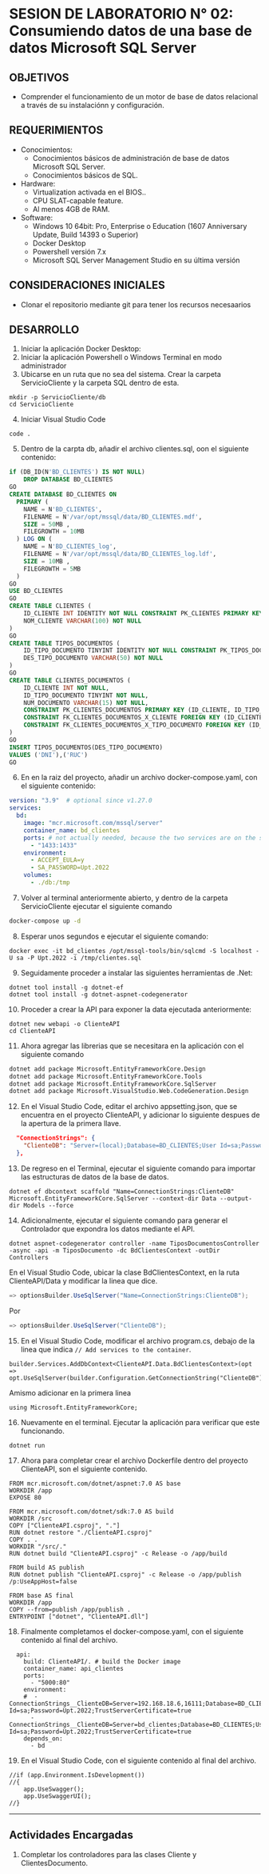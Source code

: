 # SESION DE LABORATORIO N° 02: Consumiendo datos de una base de datos Microsoft SQL Server

## OBJETIVOS
  * Comprender el funcionamiento de un motor de base de datos relacional a través de su instalaciónn y configuración.

## REQUERIMIENTOS
  * Conocimientos: 
    - Conocimientos básicos de administración de base de datos Microsoft SQL Server.
    - Conocimientos básicos de SQL.
  * Hardware:
    - Virtualization activada en el BIOS..
    - CPU SLAT-capable feature.
    - Al menos 4GB de RAM.
  * Software:
    - Windows 10 64bit: Pro, Enterprise o Education (1607 Anniversary Update, Build 14393 o Superior)
    - Docker Desktop 
    - Powershell versión 7.x
    - Microsoft SQL Server Management Studio en su última versión

## CONSIDERACIONES INICIALES
  * Clonar el repositorio mediante git para tener los recursos necesaarios

## DESARROLLO
1. Iniciar la aplicación Docker Desktop:
2. Iniciar la aplicación Powershell o Windows Terminal en modo administrador 
3. Ubicarse en un ruta que no sea del sistema. Crear la carpeta ServicioCliente y la carpeta SQL dentro de esta.
```
mkdir -p ServicioCliente/db
cd ServicioCliente
```
4. Iniciar Visual Studio Code
```
code .
```
5. Dentro de la carpta db, añadir el archivo clientes.sql, oon el siguiente contenido:
```SQL
if (DB_ID(N'BD_CLIENTES') IS NOT NULL)
    DROP DATABASE BD_CLIENTES
GO
CREATE DATABASE BD_CLIENTES ON
  PRIMARY (
    NAME = N'BD_CLIENTES',
    FILENAME = N'/var/opt/mssql/data/BD_CLIENTES.mdf',
    SIZE = 50MB ,
    FILEGROWTH = 10MB
  ) LOG ON (
    NAME = N'BD_CLIENTES_log',
    FILENAME = N'/var/opt/mssql/data/BD_CLIENTES_log.ldf',
    SIZE = 10MB ,
    FILEGROWTH = 5MB
  )
GO
USE BD_CLIENTES
GO
CREATE TABLE CLIENTES (
    ID_CLIENTE INT IDENTITY NOT NULL CONSTRAINT PK_CLIENTES PRIMARY KEY,
    NOM_CLIENTE VARCHAR(100) NOT NULL
)
GO
CREATE TABLE TIPOS_DOCUMENTOS (
    ID_TIPO_DOCUMENTO TINYINT IDENTITY NOT NULL CONSTRAINT PK_TIPOS_DOCUMENTOS PRIMARY KEY,
    DES_TIPO_DOCUMENTO VARCHAR(50) NOT NULL
)
GO
CREATE TABLE CLIENTES_DOCUMENTOS (
    ID_CLIENTE INT NOT NULL,
    ID_TIPO_DOCUMENTO TINYINT NOT NULL,
    NUM_DOCUMENTO VARCHAR(15) NOT NULL,
    CONSTRAINT PK_CLIENTES_DOCUMENTOS PRIMARY KEY (ID_CLIENTE, ID_TIPO_DOCUMENTO),
    CONSTRAINT FK_CLIENTES_DOCUMENTOS_X_CLIENTE FOREIGN KEY (ID_CLIENTE) REFERENCES CLIENTES(ID_CLIENTE),
    CONSTRAINT FK_CLIENTES_DOCUMENTOS_X_TIPO_DOCUMENTO FOREIGN KEY (ID_TIPO_DOCUMENTO) REFERENCES TIPOS_DOCUMENTOS(ID_TIPO_DOCUMENTO)
)
GO
INSERT TIPOS_DOCUMENTOS(DES_TIPO_DOCUMENTO)
VALUES ('DNI'),('RUC')
GO
```
6. En en la raiz del proyecto, añadir un archivo docker-compose.yaml, con el siguiente contenido:
```YAML
version: "3.9"  # optional since v1.27.0
services:
  bd:
    image: "mcr.microsoft.com/mssql/server"
    container_name: bd_clientes
    ports: # not actually needed, because the two services are on the same network.
      - "1433:1433" 
    environment:
      - ACCEPT_EULA=y
      - SA_PASSWORD=Upt.2022
    volumes:
      - ./db:/tmp
```
7. Volver al terminal anteriormente abierto, y dentro de la carpeta ServicioCliente ejecutar el siguiente comando
```Bash
docker-compose up -d
```
8. Esperar unos segundos e ejecutar el siguiente comando:
```
docker exec -it bd_clientes /opt/mssql-tools/bin/sqlcmd -S localhost -U sa -P Upt.2022 -i /tmp/clientes.sql
```
9. Seguidamente proceder a instalar las siguientes herramientas de .Net:
```
dotnet tool install -g dotnet-ef
dotnet tool install -g dotnet-aspnet-codegenerator
```
10. Proceder a crear la API para exponer la data ejecutada anteriormente:
```
dotnet new webapi -o ClienteAPI
cd ClienteAPI
```
11. Ahora agregar las librerias que se necesitara en la aplicación con el siguiente comando
```Bash
dotnet add package Microsoft.EntityFrameworkCore.Design
dotnet add package Microsoft.EntityFrameworkCore.Tools
dotnet add package Microsoft.EntityFrameworkCore.SqlServer
dotnet add package Microsoft.VisualStudio.Web.CodeGeneration.Design
```
12. En el Visual Studio Code, editar el archivo appsetting.json, que se encuentra en el proyecto ClienteAPI, y adicionar lo siguiente despues de la apertura de la primera llave.
```JSON
  "ConnectionStrings": {
    "ClienteDB": "Server=(local);Database=BD_CLIENTES;User Id=sa;Password=Upt.2022;TrustServerCertificate=true"
  },
```
13. De regreso en el Terminal, ejecutar el siguiente comando para importar las estructuras de datos de la base de datos.
```
dotnet ef dbcontext scaffold "Name=ConnectionStrings:ClienteDB" Microsoft.EntityFrameworkCore.SqlServer --context-dir Data --output-dir Models --force
```
14. Adicionalmente, ejecutar el siguiente comando para generar el Controlador que expondra los datos mediante el API.
```
dotnet aspnet-codegenerator controller -name TiposDocumentosController -async -api -m TiposDocumento -dc BdClientesContext -outDir Controllers
```
En el Visual Studio Code, ubicar la clase BdClientesContext, en la ruta ClienteAPI/Data y modificar la linea que dice.
```C#
=> optionsBuilder.UseSqlServer("Name=ConnectionStrings:ClienteDB");
```
Por
```C#
=> optionsBuilder.UseSqlServer("ClienteDB");
```
15. En el Visual Studio Code, modificar el archivo program.cs, debajo de la linea que indica `// Add services to the container`.
```
builder.Services.AddDbContext<ClienteAPI.Data.BdClientesContext>(opt => opt.UseSqlServer(builder.Configuration.GetConnectionString("ClienteDB")));
```
Amismo adicionar en la primera linea
```
using Microsoft.EntityFrameworkCore;
```

16. Nuevamente en el terminal. Ejecutar la aplicación para verificar que este funcionando.
```
dotnet run
```
17. Ahora para completar crear el archivo Dockerfile dentro del proyecto ClienteAPI, son el siguiente contenido. 
```
FROM mcr.microsoft.com/dotnet/aspnet:7.0 AS base
WORKDIR /app
EXPOSE 80

FROM mcr.microsoft.com/dotnet/sdk:7.0 AS build
WORKDIR /src
COPY ["ClienteAPI.csproj", "."]
RUN dotnet restore "./ClienteAPI.csproj"
COPY . .
WORKDIR "/src/."
RUN dotnet build "ClienteAPI.csproj" -c Release -o /app/build

FROM build AS publish
RUN dotnet publish "ClienteAPI.csproj" -c Release -o /app/publish /p:UseAppHost=false

FROM base AS final
WORKDIR /app
COPY --from=publish /app/publish .
ENTRYPOINT ["dotnet", "ClienteAPI.dll"]
```
18. Finalmente completamos el docker-compose.yaml, con el siguiente contenido al final del archivo. 
```
  api:
    build: ClienteAPI/. # build the Docker image 
    container_name: api_clientes
    ports:
      - "5000:80"
    environment:
    #  - ConnectionStrings__ClienteDB=Server=192.168.18.6,16111;Database=BD_CLIENTES;User Id=sa;Password=Upt.2022;TrustServerCertificate=true
      - ConnectionStrings__ClienteDB=Server=bd_clientes;Database=BD_CLIENTES;User Id=sa;Password=Upt.2022;TrustServerCertificate=true
    depends_on:
      - bd
```
19. En el Visual Studio Code, con el siguiente contenido al final del archivo. 
```
//if (app.Environment.IsDevelopment())
//{
    app.UseSwagger();
    app.UseSwaggerUI();
//}
```

---
## Actividades Encargadas
1. Completar los controladores para las clases Cliente y ClientesDocumento.
